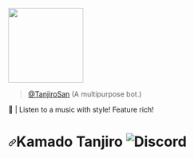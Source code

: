 <a href="https://github.com/tanjiro-project/kamado-tanjiro"> <img src="https://cdn.discordapp.com/attachments/785715969317142540/902228926229807124/5ee994bb1703e95f90cc03851a479ac0.webp?size=4096" width="150"></a>

> [@TanjiroSan](https://github.com/tanjiro-project/kamado-tanjiro) (A multipurpose bot.) 

🎵 | Listen to a music with style! Feature rich!

<h1><a class="anchor" aria-hidden="true"><svg class="octicon octicon-link" viewBox="0 0 16 16" version="1.1" width="16" height="16" aria-hidden="true"><path fill-rule="evenodd" d="M7.775 3.275a.75.75 0 001.06 1.06l1.25-1.25a2 2 0 112.83 2.83l-2.5 2.5a2 2 0 01-2.83 0 .75.75 0 00-1.06 1.06 3.5 3.5 0 004.95 0l2.5-2.5a3.5 3.5 0 00-4.95-4.95l-1.25 1.25zm-4.69 9.64a2 2 0 010-2.83l2.5-2.5a2 2 0 012.83 0 .75.75 0 001.06-1.06 3.5 3.5 0 00-4.95 0l-2.5 2.5a3.5 3.5 0 004.95 4.95l1.25-1.25a.75.75 0 00-1.06-1.06l-1.25 1.25a2 2 0 01-2.83 0z"></path></svg></a>Kamado Tanjiro <a rel="nofollow"><img src="https://discord.com/api/guilds/785715968608567297/embed.png" alt="Discord" data-canonical-src="https://discord.com/api/guilds/785715968608567297/embed.png" style="max-width: 100%;"></a></h1>
